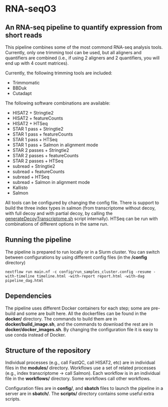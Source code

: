 # RNA-seqO3
## An RNA-seq pipeline to quantify expression from short reads

This pipeline combines some of the most commond RNA-seq analysis tools. Currently, only one trimming tool can be used, but all aligners and quantifiers are combined (i.e., if using 2 aligners and 2 quantifiers, you will end up with 4 count matrices). 

Currently, the following trimming tools are included:

- Trimmomatic
- BBDuk
- Cutadapt

The following software combinations are available:

- HISAT2 + Stringtie2
- HISAT2 + featureCounts
- HISAT2 + HTSeq
- STAR 1 pass + Stringtie2
- STAR 1 pass + featureCounts
- STAR 1 pass + HTSeq
- STAR 1 pass + Salmon in alignment mode
- STAR 2 passes + Stringtie2
- STAR 2 passes + featureCounts
- STAR 2 passes + HTSeq
- subread + Stringtie2
- subread + featureCounts
- subread + HTSeq
- subread + Salmon in alignment mode
- Kallisto
- Salmon

All tools can be configured by changing the config file. There is support to build the three index types in salmon (from transcriptome without decoy, with full decoy and with partial decoy, by calling the [generateDecoyTranscriptome.sh](https://github.com/COMBINE-lab/SalmonTools/blob/master/scripts/generateDecoyTranscriptome.sh) script internally). HTSeq can be run with combinations of different options in the same run.  

## Running the pipeline

The pipeline is prepared to run locally or in a Slurm cluster. You can switch between configurations by using different config files (in the **/config** directory)

```
nextflow run main.nf -c config/run_samples_cluster.config -resume -with-timeline timeline.html -with-report report.html -with-dag pipeline_dag.html
```

## Dependencies

The pipeline uses different Docker containers for each step; some are pre-build and some are built here. All the dockerfiles can be found in the **docker/** directory. The commands to build them are in **docker/build_image.sh**, and the commands to download the rest are in **docker/docker_images.sh**. By changing the configuration file it is easy to use conda instead of Docker.

## Structure of the repository

Individual processes (e.g., call FastQC, call HISAT2, etc) are in individual files in the **modules/** directory.
Workflows use a set of related processes (e.g., index transcriptome -> call Salmon). Each workflow is in an individual file in the **workflows/** directory. Some workflows call other workflows.

Configuration files are in **config/**, and **sbatch** files to launch the pipeline in a server are in **sbatch/**. The **scripts/** directory contains some useful extra scripts. 